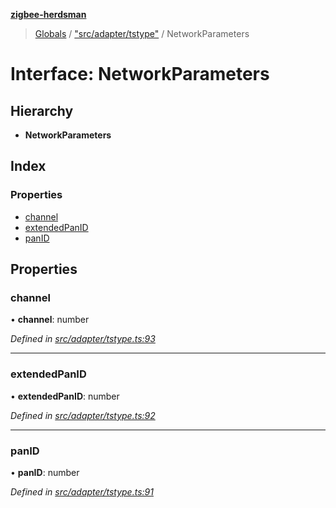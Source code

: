 **[zigbee-herdsman](../README.md)**

> [Globals](../README.md) / ["src/adapter/tstype"](../modules/_src_adapter_tstype_.md) / NetworkParameters

# Interface: NetworkParameters

## Hierarchy

* **NetworkParameters**

## Index

### Properties

* [channel](_src_adapter_tstype_.networkparameters.md#channel)
* [extendedPanID](_src_adapter_tstype_.networkparameters.md#extendedpanid)
* [panID](_src_adapter_tstype_.networkparameters.md#panid)

## Properties

### channel

•  **channel**: number

*Defined in [src/adapter/tstype.ts:93](https://github.com/GrandeurSmart/gza-core/blob/master/src/src/adapter/tstype.ts#L93)*

___

### extendedPanID

•  **extendedPanID**: number

*Defined in [src/adapter/tstype.ts:92](https://github.com/GrandeurSmart/gza-core/blob/master/src/src/adapter/tstype.ts#L92)*

___

### panID

•  **panID**: number

*Defined in [src/adapter/tstype.ts:91](https://github.com/GrandeurSmart/gza-core/blob/master/src/src/adapter/tstype.ts#L91)*
